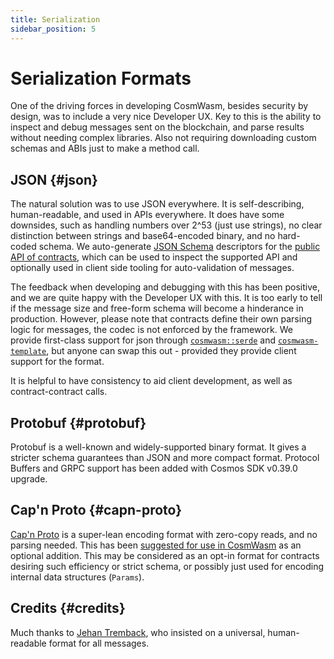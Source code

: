 ```yaml
---
title: Serialization
sidebar_position: 5
---
```


# Serialization Formats

One of the driving forces in developing CosmWasm, besides security by design, was to include a very nice Developer UX. Key to this is the ability to inspect and debug messages sent on the blockchain, and parse results without needing complex libraries. Also not requiring downloading custom schemas and ABIs just to make a method call.

## JSON {#json}

The natural solution was to use JSON everywhere. It is self-describing, human-readable, and used in APIs everywhere. It does have some downsides, such as handling numbers over 2^53 (just use strings), no clear distinction between strings and base64-encoded binary, and no hard-coded schema. We auto-generate [JSON Schema](https://json-schema.org/) descriptors for the [public API of contracts](https://github.com/CosmWasm/cw-examples/tree/main/contracts/escrow/schema), which can be used to inspect the supported API and optionally used in client side tooling for auto-validation of messages.

The feedback when developing and debugging with this has been positive, and we are quite happy with the Developer UX with this. It is too early to tell if the message size and free-form schema will become a hinderance in production. However, please note that contracts define their own parsing logic for messages, the codec is not enforced by the framework. We provide first-class support for json through [`cosmwasm::serde`](https://github.com/CosmWasm/serde-json-wasm) and [`cosmwasm-template`](https://github.com/CosmWasm/cw-template), but anyone can swap this out - provided they provide client support for the format.

It is helpful to have consistency to aid client development, as well as contract-contract calls.

## Protobuf {#protobuf}

Protobuf is a well-known and widely-supported binary format. It gives a stricter schema guarantees than JSON and more compact format. Protocol Buffers and GRPC support has been added with Cosmos SDK v0.39.0 upgrade.

## Cap'n Proto {#capn-proto}

[Cap'n Proto](https://capnproto.org/) is a super-lean encoding format with zero-copy reads, and no parsing needed. This has been [suggested for use in CosmWasm](https://github.com/CosmWasm/cosmwasm/issues/78) as an optional addition. This may be considered as an opt-in format for contracts desiring such efficiency or strict schema, or possibly just used for encoding internal data structures (`Params`).

## Credits {#credits}

Much thanks to [Jehan Tremback](https://github.com/jtremback), who insisted on a universal, human-readable format for all messages.
